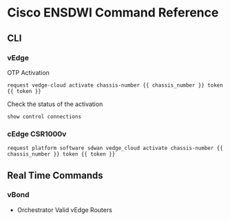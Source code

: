 # Cisco ENSDWI Command Reference

## CLI

### vEdge
OTP Activation
```
request vedge-cloud activate chassis-number {{ chassis_number }} token {{ token }}
```
Check the status of the activation
```
show control connections
```

### cEdge CSR1000v
```
request platform software sdwan vedge_cloud activate chassis-number {{ chassis_number }} token {{ token }}
```

## Real Time Commands

### vBond
* Orchestrator Valid vEdge Routers
